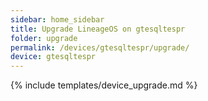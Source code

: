 ```yaml
---
sidebar: home_sidebar
title: Upgrade LineageOS on gtesqltespr
folder: upgrade
permalink: /devices/gtesqltespr/upgrade/
device: gtesqltespr
---
```

{% include templates/device_upgrade.md %}

